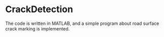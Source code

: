 # CrackDetection
The code is written in MATLAB, and a simple program about road surface crack marking is implemented.

